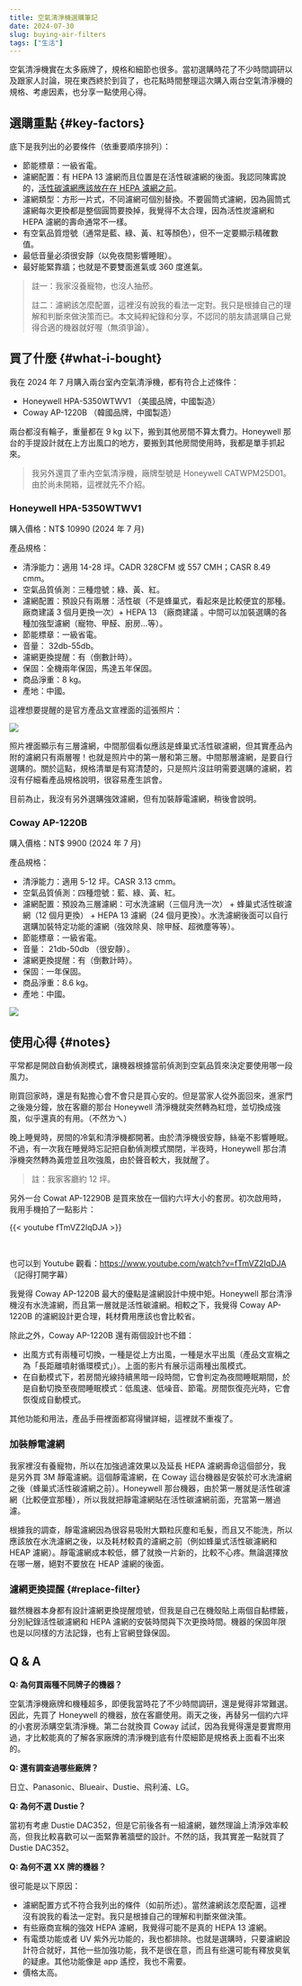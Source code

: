 ```yaml
---
title: 空氣清淨機選購筆記
date: 2024-07-30
slug: buying-air-filters
tags: ["生活"]
---
```


空氣清淨機實在太多廠牌了，規格和細節也很多。當初選購時花了不少時間調研以及跟家人討論，現在東西終於到貨了，也花點時間整理這次購入兩台空氣清淨機的規格、考慮因素，也分享一點使用心得。

## 選購重點 {#key-factors}

底下是我列出的必要條件（依重要順序排列）：

- 節能標章：一級省電。
- 濾網配置：有 HEPA 13 濾網而且位置是在活性碳濾網的後面。我認同陳寗說的，[活性碳濾網應該放在在 HEPA 濾網之前](https://www.youtube.com/watch?v=SqfP02EyYUI)。
- 濾網類型：方形一片式，不同濾網可個別替換。不要圓筒式濾網，因為圓筒式濾網每次更換都是整個圓筒要換掉，我覺得不太合理，因為活性炭濾網和 HEPA 濾網的壽命通常不一樣。
- 有空氣品質燈號（通常是藍、綠、黃、紅等顏色），但不一定要顯示精確數值。
- 最低音量必須很安靜（以免夜間影響睡眠）。
- 最好能緊靠牆；也就是不要雙面進氣或 360 度進氣。

> 註一：我家沒養寵物，也沒人抽菸。
>
> 註二：濾網該怎麼配置，這裡沒有說我的看法一定對。我只是根據自己的理解和判斷來做決策而已。本文純粹紀錄和分享，不認同的朋友請選購自己覺得合適的機器就好喔（無須爭論）。

## 買了什麼 {#what-i-bought}

我在 2024 年 7 月購入兩台室內空氣清淨機，都有符合上述條件：

- Honeywell HPA-5350WTWV1 （美國品牌，中國製造）
- Coway AP-1220B （韓國品牌，中國製造）

兩台都沒有輪子，重量都在 9 kg 以下，搬到其他房間不算太費力。Honeywell 那台的手提設計就在上方出風口的地方，要搬到其他房間使用時，我都是單手抓起來。

> 我另外還買了車內空氣清淨機，廠牌型號是 Honeywell CATWPM25D01。由於尚未開箱，這裡就先不介紹。

### Honeywell HPA-5350WTWV1

購入價格：NT$ 10990 (2024 年 7 月)

產品規格：

- 清淨能力：適用 14-28 坪。CADR 328CFM 或 557 CMH；CASR 8.49 cmm。
- 空氣品質偵測：三種燈號：綠、黃、紅。
- 濾網配置：預設只有兩層：活性碳（不是蜂巢式，看起來是比較便宜的那種。廠商建議 3 個月更換一次）+ HEPA 13 （廠商建議 。中間可以加裝選購的各種加強型濾網（寵物、甲醛、廚房...等）。
- 節能標章：一級省電。
- 音量： 32db-55db。
- 濾網更換提醒：有（倒數計時）。
- 保固：全機兩年保固，馬達五年保固。
- 商品淨重：8 kg。
- 產地：中國。

這裡想要提醒的是官方產品文宣裡面的這張照片：

![](images/hpa-5350wtwv1-filters.png#center)

照片裡面顯示有三層濾網，中間那個看似應該是蜂巢式活性碳濾網，但其實產品內附的濾網只有兩層喔！也就是照片中的第一層和第三層。中間那層濾網，是要自行選購的。關於這點，規格清單是有寫清楚的，只是照片沒註明需要選購的濾網，若沒有仔細看產品規格說明，很容易產生誤會。

目前為止，我沒有另外選購強效濾網，但有加裝靜電濾網，稍後會說明。

### Coway AP-1220B

購入價格：NT$ 9900 (2024 年 7 月)

產品規格：

- 清淨能力：適用 5-12 坪。CASR 3.13 cmm。
- 空氣品質偵測：四種燈號：藍、綠、黃、紅。
- 濾網配置：預設為三層濾網：可水洗濾網（三個月洗一次） + 蜂巢式活性碳濾網（12 個月更換） + HEPA 13 濾網（24 個月更換）。水洗濾網後面可以自行選購加裝特定功能的濾網（強效除臭、除甲醛、超微塵等等）。
- 節能標章：一級省電。
- 音量： 21db-50db （很安靜）。
- 濾網更換提醒：有（倒數計時）。
- 保固：一年保固。
- 商品淨重：8.6 kg。
- 產地：中國。

![](images/coway-ap-1220b.png#center)

## 使用心得 {#notes}

平常都是開啟自動偵測模式，讓機器根據當前偵測到空氣品質來決定要使用哪一段風力。

剛買回家時，還是有點擔心會不會只是買心安的。但是當家人從外面回來，進家門之後幾分鐘，放在客廳的那台 Honeywell 清淨機就突然轉為紅燈，並切換成強風，似乎還真的有用。（不然ㄌㄟ）

晚上睡覺時，房間的冷氣和清淨機都開著。由於清淨機很安靜，絲毫不影響睡眠。不過，有一次我在睡覺時忘記把自動偵測模式關閉，半夜時，Honeywell 那台清淨機突然轉為黃燈並且吹強風，由於聲音較大，我就醒了。

> 註：我家客廳約 12 坪。

另外一台 Cowat AP-12290B 是買來放在一個約六坪大小的套房。初次啟用時，我用手機拍了一點影片：

{{< youtube fTmVZ2IqDJA >}}

<br />

也可以到 Youtube 觀看：<https://www.youtube.com/watch?v=fTmVZ2IqDJA> （記得打開字幕）

我覺得 Coway AP-1220B 最大的優點是濾網設計中規中矩。Honeywell 那台清淨機沒有水洗濾網，而且第一層就是活性碳濾網。相較之下，我覺得 Coway AP-1220B 的濾網設計更合理，耗材費用應該也會比較省。

除此之外，Coway AP-1220B 還有兩個設計也不錯：

- 出風方式有兩種可切換，一種是從上方出風，一種是水平出風（產品文宣稱之為「長距離噴射循環模式」）。上面的影片有展示這兩種出風模式。
- 在自動模式下，若房間光線持續黑暗一段時間，它會判定為夜間睡眠期間，於是自動切換至夜間睡眠模式：低風速、低噪音、節電。房間恢復亮光時，它會恢復成自動模式。

其他功能和用法，產品手冊裡面都寫得蠻詳細，這裡就不重複了。

### 加裝靜電濾網

我家裡沒有養寵物，所以在加強過濾效果以及延長 HEPA 濾網壽命這個部分，我是另外買 3M 靜電濾網。這個靜電濾網，在 Coway 這台機器是安裝於可水洗濾網之後（蜂巢式活性碳濾網之前）。Honeywell 那台機器，由於第一層就是活性碳濾網（比較便宜那種），所以我就把靜電濾網貼在活性碳濾網前面，充當第一層過濾。

根據我的調查，靜電濾網因為很容易吸附大顆粒灰塵和毛髮，而且又不能洗，所以應該放在水洗濾網之後，以及耗材較貴的濾網之前（例如蜂巢式活性碳濾網和 HEAP 濾網）。靜電濾網成本較低，髒了就換一片新的，比較不心疼。無論選擇放在哪一層，絕對不要放在 HEAP 濾網的後面。

### 濾網更換提醒 {#replace-filter}

雖然機器本身都有設計濾網更換提醒燈號，但我是自己在機殼貼上兩個自黏標籤，分別紀錄活性碳濾網和 HEPA 濾網的安裝時間與下次更換時間。機器的保固年限也是以同樣的方法記錄，也有上官網登錄保固。

## Q & A

**Q: 為何買兩種不同牌子的機器？**

空氣清淨機廠牌和機種超多，即便我當時花了不少時間調研，還是覺得非常難選。因此，先買了 Honeywell 的機器，放在客廳使用。兩天之後，再替另一個約六坪的小套房添購空氣清淨機。第二台就換買 Coway 試試，因為我覺得還是要實際用過，才比較能真的了解各家廠牌的清淨機到底有什麼細節是規格表上面看不出來的。

**Q: 還有調查過哪些廠牌？**

日立、Panasonic、Blueair、Dustie、飛利浦、LG。

**Q: 為何不選 Dustie？**

當初有考慮 Dustie DAC352，但是它前後各有一組濾網，雖然理論上清淨效率較高，但我比較喜歡可以一面緊靠著牆壁的設計。不然的話，我其實差一點就買了 Dustie DAC352。

**Q: 為何不選 XX 牌的機器？**

很可能是以下原因：

- 濾網配置方式不符合我列出的條件（如前所述）。當然濾網該怎麼配置，這裡沒有說我的看法一定對。我只是根據自己的理解和判斷來做決策。
- 有些廠商宣稱的強效 HEPA 濾網，我覺得可能不是真的 HEPA 13 濾網。
- 有電漿功能或者 UV 紫外光功能的，我也都排除。也就是選購時，只要濾網設計符合就好，其他一些加強功能，我不是很在意，而且有些還可能有釋放臭氧的疑慮。其他功能像是 app 遙控，我也不需要。
- 價格太高。
